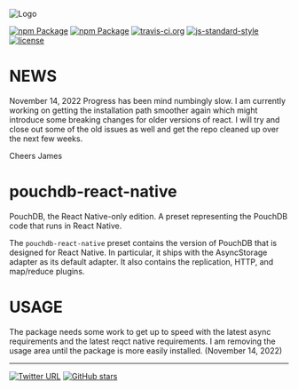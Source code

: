 ![Logo](https://raw.githubusercontent.com/seigel/pouchdb-react-native/master/static/pouchdb-react-native.png)

[![npm Package](https://img.shields.io/npm/dm/pouchdb-react-native.svg)](https://www.npmjs.com/package/pouchdb-react-native) [![npm Package](https://img.shields.io/npm/v/pouchdb-react-native.svg)](https://www.npmjs.com/package/pouchdb-react-native) [![travis-ci.org](https://travis-ci.org/seigel/pouchdb-react-native.svg)](https://travis-ci.org/seigel/pouchdb-react-native) [![js-standard-style](https://img.shields.io/badge/code%20style-standard-brightgreen.svg)](http://standardjs.com/) [![license](https://img.shields.io/npm/l/pouchdb-react-native.svg?maxAge=2592000)](https://opensource.org/licenses/MIT)



NEWS
======
November 14, 2022
Progress has been mind numbingly slow.  I am currently working on getting the installation path smoother again which might introduce some breaking changes for older versions of react.  I will try and close out some of the old issues as well and get the repo cleaned up over the next few weeks.

Cheers
James

pouchdb-react-native
======

PouchDB, the React Native-only edition. A preset representing the PouchDB code that runs in React Native.

The `pouchdb-react-native` preset contains the version of PouchDB that is designed for React Native. In particular, it
ships with the AsyncStorage adapter as its default adapter. It also contains the replication, HTTP, and map/reduce plugins.


# USAGE
The package needs some work to get up to speed with the latest async requirements and the latest reqct native requirements.  I am removing the usage area until the package is more easily installed. (November 14, 2022)

---
[![Twitter URL](https://img.shields.io/twitter/url/http/shields.io.svg?style=social&maxAge=2592000)](https://twitter.com/cgul) [![GitHub stars](https://img.shields.io/github/stars/seigel/pouchdb-react-native.svg?style=social&label=Star)](https://github.com/seigel/pouchdb-react-native)
